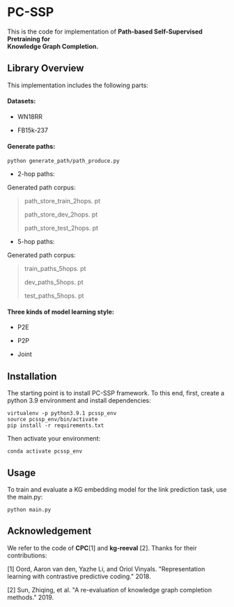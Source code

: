 # **PC-SSP**

This is the code for implementation of **Path-based Self-Supervised Pretraining for\
Knowledge Graph Completion.**

## **Library Overview**

This implementation includes the following parts:

#### Datasets:

*   WN18RR

*   FB15k-237

#### Generate paths:

    python generate_path/path_produce.py

*   2-hop paths:

Generated path corpus:

> path\_store\_train\_2hops. pt
>
> path\_store\_dev\_2hops. pt
>
> path\_store\_test\_2hops. pt

*   5-hop paths:

Generated path corpus:

> train\_paths\_5hops. pt
>
> dev\_paths\_5hops. pt
>
> test\_paths\_5hops. pt



#### **Three kinds of model learning style:**

*   P2E

*   P2P

*   Joint

## **Installation**

The starting point is to install PC-SSP framework. To this end, first, create a python 3.9 environment and install dependencies:

    virtualenv -p python3.9.1 pcssp_env
    source pcssp_env/bin/activate
    pip install -r requirements.txt

Then activate your environment:

    conda activate pcssp_env

## **Usage**

To train and evaluate a KG embedding model for the link prediction task, use the main.py:

    python main.py 


## **Acknowledgement**

We refer to the code of **CPC**\[1] and **kg-reeval** \[2]. Thanks for their contributions:


\[1] Oord, Aaron van den, Yazhe Li, and Oriol Vinyals. "Representation learning with contrastive predictive coding." 2018.

\[2] Sun, Zhiqing, et al. "A re-evaluation of knowledge graph completion methods." 2019.


